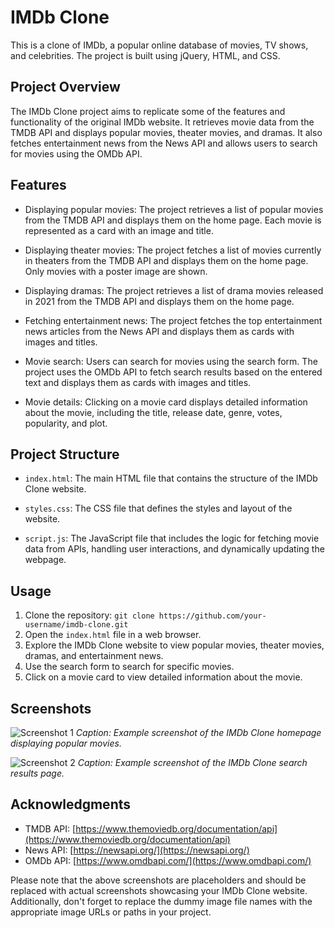 # IMDb Clone

This is a clone of IMDb, a popular online database of movies, TV shows, and celebrities. The project is built using jQuery, HTML, and CSS.

## Project Overview

The IMDb Clone project aims to replicate some of the features and functionality of the original IMDb website. It retrieves movie data from the TMDB API and displays popular movies, theater movies, and dramas. It also fetches entertainment news from the News API and allows users to search for movies using the OMDb API.

## Features

- Displaying popular movies: The project retrieves a list of popular movies from the TMDB API and displays them on the home page. Each movie is represented as a card with an image and title.

- Displaying theater movies: The project fetches a list of movies currently in theaters from the TMDB API and displays them on the home page. Only movies with a poster image are shown.

- Displaying dramas: The project retrieves a list of drama movies released in 2021 from the TMDB API and displays them on the home page.

- Fetching entertainment news: The project fetches the top entertainment news articles from the News API and displays them as cards with images and titles.

- Movie search: Users can search for movies using the search form. The project uses the OMDb API to fetch search results based on the entered text and displays them as cards with images and titles.

- Movie details: Clicking on a movie card displays detailed information about the movie, including the title, release date, genre, votes, popularity, and plot.

## Project Structure

- `index.html`: The main HTML file that contains the structure of the IMDb Clone website.

- `styles.css`: The CSS file that defines the styles and layout of the website.

- `script.js`: The JavaScript file that includes the logic for fetching movie data from APIs, handling user interactions, and dynamically updating the webpage.

## Usage

1. Clone the repository: `git clone https://github.com/your-username/imdb-clone.git`
2. Open the `index.html` file in a web browser.
3. Explore the IMDb Clone website to view popular movies, theater movies, dramas, and entertainment news.
4. Use the search form to search for specific movies.
5. Click on a movie card to view detailed information about the movie.

## Screenshots

![Screenshot 1](dummy-image.png)
*Caption: Example screenshot of the IMDb Clone homepage displaying popular movies.*

![Screenshot 2](dummy-image.png)
*Caption: Example screenshot of the IMDb Clone search results page.*

## Acknowledgments

- TMDB API: [https://www.themoviedb.org/documentation/api](https://www.themoviedb.org/documentation/api)
- News API: [https://newsapi.org/](https://newsapi.org/)
- OMDb API: [https://www.omdbapi.com/](https://www.omdbapi.com/)

Please note that the above screenshots are placeholders and should be replaced with actual screenshots showcasing your IMDb Clone website. Additionally, don't forget to replace the dummy image file names with the appropriate image URLs or paths in your project.
